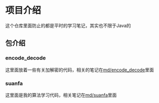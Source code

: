 # 项目介绍
这个仓库里面防止的都是平时的学习笔记，其实也不限于Java的

## 包介绍

### encode_decode
这里面放着一些有关加解密的代码，相关的笔记在[md/encode_decode](https://github.com/zuoyandeyingguang/JavaLearning/tree/master/md/encode_decode)里面

### suanfa
这里面是我的算法学习代码，相关笔记在[md/suanfa](https://github.com/zuoyandeyingguang/JavaLearning/tree/master/md/suanfa)里面